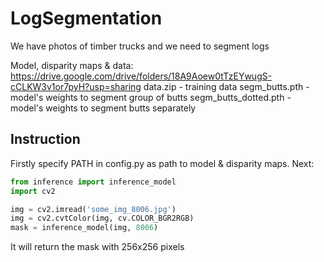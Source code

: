 # LogSegmentation
We have photos of timber trucks and we need to segment logs

Model, disparity maps & data: https://drive.google.com/drive/folders/18A9Aoew0tTzEYwugS-cCLKW3v1or7pyH?usp=sharing
data.zip - training data
segm_butts.pth - model's weights to segment group of butts
segm_butts_dotted.pth - model's weights to segment butts separately

## Instruction
Firstly specify PATH in config.py as path to model & disparity maps. Next:
```python
from inference import inference_model
import cv2

img = cv2.imread('some_img_8006.jpg')
img = cv2.cvtColor(img, cv.COLOR_BGR2RGB)
mask = inference_model(img, 8006)
```
It will return the mask with 256x256 pixels
